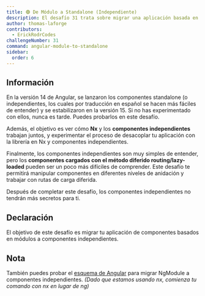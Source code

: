 ```yaml
---
title: 🟢 De Módulo a Standalone (Independiente)
description: El desafío 31 trata sobre migrar una aplicación basada en módulos a una aplicación independiente.
author: thomas-laforge
contributors:
  - ErickRodrCodes
challengeNumber: 31
command: angular-module-to-standalone
sidebar:
  order: 6
---
```


## Información

En la versión 14 de Angular, se lanzaron los componentes standalone (o independientes, los cuales por traducción en español se hacen más fáciles de entender) y se estabilizaron en la versión 15. Si no has experimentado con ellos, nunca es tarde. Puedes probarlos en este desafío.

Además, el objetivo es ver cómo **Nx** y los **componentes independientes** trabajan juntos, y experimentar el proceso de desacoplar tu aplicación con la librería en Nx y componentes independientes.

Finalmente, los componentes independientes son muy simples de entender, pero los **componentes cargados con el método diferido routing/lazy-loaded** pueden ser un poco más difíciles de comprender. Este desafío te permitirá manipular componentes en diferentes niveles de anidación y trabajar con rutas de carga diferida.

Después de completar este desafío, los componentes independientes no tendrán más secretos para ti.

## Declaración

El objetivo de este desafío es migrar tu aplicación de componentes basados en módulos a componentes independientes.

## Nota

También puedes probar el [esquema de Angular](https://angular.dev/reference/migrations/standalone) para migrar NgModule a componentes independientes. _(Dado que estamos usando nx, comienza tu comando con nx en lugar de ng)_
